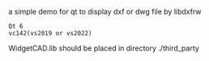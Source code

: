 a simple demo for qt to display dxf or dwg file by libdxfrw 

    Qt 6
    vc142(vs2019 or vs2022)

WidgetCAD.lib should be placed in directory ./third_party 